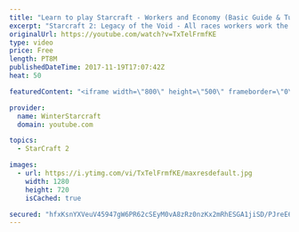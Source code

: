 ```yaml
---
title: "Learn to play Starcraft - Workers and Economy (Basic Guide & Tutorial)"
excerpt: "Starcraft 2: Legacy of the Void - All races workers work the same (mule notwithstanding!)  Wiki on mining: http://wiki.teamliquid.net/starcraft2/Mining_Minerals"
originalUrl: https://youtube.com/watch?v=TxTelFrmfKE
type: video
price: Free
length: PT8M
publishedDateTime: 2017-11-19T17:07:42Z
heat: 50

featuredContent: "<iframe width=\"800\" height=\"500\" frameborder=\"0\" src=\"https://www.youtube.com/embed/TxTelFrmfKE\" allow=\"accelerometer; autoplay; encrypted-media; gyroscope; picture-in-picture\" allowfullscreen></iframe>"

provider:
  name: WinterStarcraft
  domain: youtube.com

topics:
  - StarCraft 2

images:
  - url: https://i.ytimg.com/vi/TxTelFrmfKE/maxresdefault.jpg
    width: 1280
    height: 720
    isCached: true

secured: "hfxKsnYXVeuV45947gW6PR62cSEyM0vA8zRz0nzKx2mRhESGA1jiSD/PJreE6F+ffRqm+zI+bYGC8cUG5AojXUf9VxnTFNlW+DkhPx2oUxXCscg8SdIGwVUK6gBG4Nm6j9b+mYQRc1Ou2Gp+0TCZ7rizlkZRoBp+dLtH5iqP+iYvQgUFYhJm1V3OvgiD/hvEtOpfetTNp4+89XpA8dQNpKALhnSgITYaq426bCusp8RnT8vUsnlEQFaVn3V7x2lElreAryk13rc32EN1/YT6Ihp7CGOfx3Px3l/3NbMhUpszRFziilSVnEswt2GAqCvg1xBkkS8/4evFqmUZXSWuW4cx2VZdBX94VOWDKx87Jqn/+il+h0KBiJ7Kym23hx+jo2Q3P5r1zQiZKVpwKY501PGogZ+0FbHKONKT3dsrvfw=;JopTX75PnBnElBTeWf4+Kg=="
---
```


